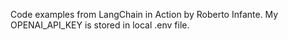 Code examples from LangChain in Action by Roberto Infante. My OPENAI_API_KEY is stored in local .env file.
